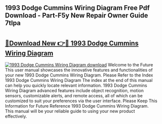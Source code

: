 ## 1993 Dodge Cummins Wiring Diagram Free Pdf Download - Part-F5y New Repair Owner Guide 7tlpa

# <h2><a href="http://dfolkc.blite.top/?on=1993+Dodge+Cummins+Wiring+Diagram">🔗Download New 👉🔴 1993 Dodge Cummins Wiring Diagram</a></h2>

[![1993 Dodge Cummins Wiring Diagram download](https://i.imgur.com/lujVjoI.png)](http://dfolkc.blite.top/?on=1993+Dodge+Cummins+Wiring+Diagram)
Welcome to the Future This user manual showcases the innovative features and functionalities of your new 1993 Dodge Cummins Wiring Diagram. Please Refer to the Index 1993 Dodge Cummins Wiring Diagram The index at the end of this manual can help you quickly locate relevant information. 1993 Dodge Cummins Wiring Diagram advanced features include object recognition, motion sensors, customizable alerts, and remote access, all of which can be customized to suit your preferences via the user interface. Please Keep This Information for Future Reference 1993 Dodge Cummins Wiring Diagram. This manual will be your reliable guide to using your new product effectively.
